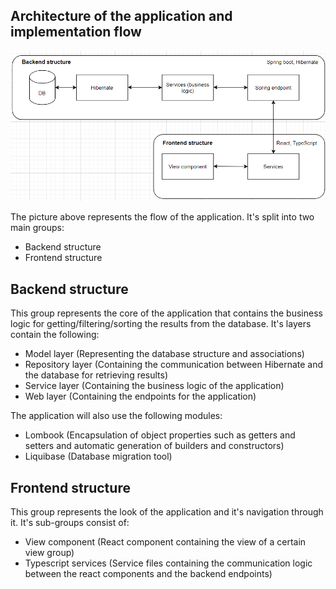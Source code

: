 ## Architecture of the application and implementation flow

![alt text](https://github.com/FilipTrajkovski/NewYorkBusStations-DIANS/blob/main/homework2/architecture/application_flow.png?raw=true)

The picture above represents the flow of the application. It's split into two main groups:
- Backend structure
- Frontend structure

## Backend structure
This group represents the core of the application that contains the business logic for getting/filtering/sorting the 
results from the database. It's layers contain the following:
- Model layer (Representing the database structure and associations)
- Repository layer (Containing the communication between Hibernate and the database for retrieving results)
- Service layer (Containing the business logic of the application)
- Web layer (Containing the endpoints for the application)

The application will also use the following modules:
- Lombook (Encapsulation of object properties such as getters and setters and automatic generation of builders and constructors)
- Liquibase (Database migration tool)

## Frontend structure
This group represents the look of the application and it's navigation through it. It's sub-groups consist of:
- View component (React component containing the view of a certain view group)
- Typescript services (Service files containing the communication logic between the react components and the backend endpoints)